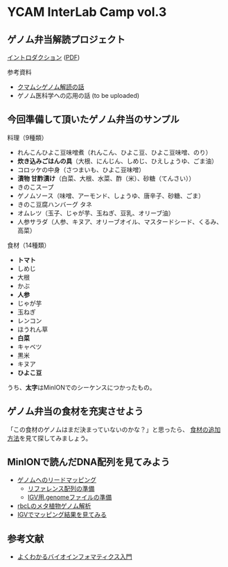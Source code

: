 # YCAM InterLab Camp vol.3

## ゲノム弁当解読プロジェクト

[イントロダクション](Introduction.md) ([PDF](slides/Introduction.pdf))

参考資料
* [クマムシゲノム解読の話](slides/Kumamushi.pdf)
* ゲノム医科学への応用の話 (to be uploaded)

## 今回準備して頂いたゲノム弁当のサンプル

料理（9種類）

* れんこんひよこ豆味噌煮（れんこん、ひよこ豆、ひよこ豆味噌、のり）
* **炊き込みごはんの具**（大根、にんじん、しめじ、ひえしょうゆ、ごま油）
* コロッケの中身（さつまいも、ひよこ豆味噌）
* **漬物 甘酢漬け**（白菜、大根、水菜、酢（米）、砂糖（てんさい））
* きのこスープ
* ゲノムソース（味噌、アーモンド、しょうゆ、唐辛子、砂糖、ごま）
* きのこ豆腐ハンバーグ タネ
* オムレツ（玉子、じゃが芋、玉ねぎ、豆乳、オリーブ油）
* 人参サラダ（人参、キヌア、オリーブオイル、マスタードシード、くるみ、高菜）

食材（14種類）

* **トマト**
* しめじ
* 大根
* かぶ
* **人参**
* じゃが芋
* 玉ねぎ
* レンコン
* ほうれん草
* **白菜**
* キャベツ
* 黒米
* キヌア
* **ひよこ豆**

うち、**太字**はMinIONでのシーケンスにつかったもの。

## ゲノム弁当の食材を充実させよう

「この食材のゲノムはまだ決まっていないのかな？」と思ったら、
[食材の追加方法](AdditionalGenomeBento.md)を見て探してみましょう。

## MinIONで読んだDNA配列を見てみよう

* [ゲノムへのリードマッピング](Genome_analysis.md)
  * [リファレンス配列の準備](Genome_preparation.md)
  * [IGV用.genomeファイルの準備](IGV_preparation.md)
* [rbcLのメタ植物ゲノム解析](Analysis_rbcL.md)
* [IGVでマッピング結果を見てみる](igv.md)

## 参考文献

* [よくわかるバイオインフォマティクス入門](https://www.amazon.co.jp/dp/4065138213/)
